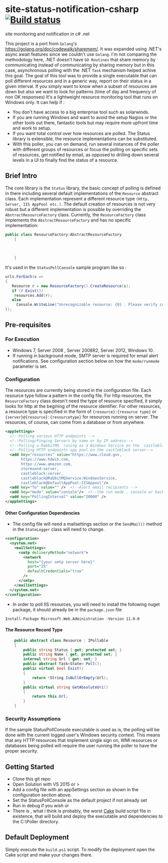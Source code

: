 # site-status-notification-csharp [![Build status](https://ci.appveyor.com/api/projects/status/mffy7ljrpofao9r2/branch/master?svg=true)](https://ci.appveyor.com/project/bizoton19/site-status-notification-csharp/branch/master)
site monitoring and notification in c# .net

This project is a port from `Golang`'s https://golang.org/doc/codewalk/sharemem/. It was expanded using .NET's async await features since we couldn't use `Golang`. I'm not comparing the methodology here, .NET doesn't have `GO Routines` that share memory by communicating instead of communicating by sharing memory but in this case, asynchronous polling with the .NET `Task` mechanism helped achive this goal.
The goal of this tool was to provide a single executable that can poll different resources and in a generic way, report on their status in a given interval. If you simply want to know when a subset of resources are down but also we want to look for patterns (time of day and frequency of non OK responses)
It's a lightweight resource monitoring tool that runs on Windows only. It can help if :
* You don't have access to a big enterprise tool such as solarwinds.
* If you are running Windows and want to avoid the setup Nagios or the other tools out there, fantastic tools but may require more upfront time and work to setup.
* If you want total control over how resources are polled. The Status library is extensible, the resource implementations can be substituted.
* With this poller, you can on demand, run several instances of the poller with different groups of resources or focus the polling on specific sets of resources, get notified by email, as opposed to drilling down several levels in a UI to finally find the status of a resource.


## Brief Intro
The core library is the `Status` library, the basic concept of polling is defined in there including several default implementations of the `Resource` abstract class. 
Each implementation represent a different resource type `(Http, Server, IIS AppPool etc.)`. The default creation of resources is not very robust but a different implementation is possible by overriding the `AbstractResourceFactory` class.
Currently, the `ResourceFactory` class implements the `AbstractResourceFactory` and has no specific implementation:

```csharp
public class ResourceFactory:AbstractResourceFactory
    {
       
        
        
    }
```
It's used in the `StatusPollConsole` sample program like so :

```csharp 
urls.ForEach(s =>
{
   Resource r = new ResourceFactory().CreateResource(s);
   if (r.Exist())
    resources.Add(r);
   else
     Console.WriteLine("Unrecognizable resource: {0} . Please verify config file", string.Concat(r.Name, "@", r.GetAbsoluteUri()));
});
```

## Pre-requisites
### For Execution
* Windows 7, Server 2008 , Server 2008R2, Server 2012, Windows 10.
* If running in background mode, SMTP server is required for email alert notifications. See configuration section below on how the `mode/runmode` parameter is set.

### Configuration
The resources are currently being stored in the configuration file.
Each resource type follow a pattern in the config file.
  For http resources, the `ResourceFactory` class doesn't need the type of resource specified, it simply looks for http at the begining of the resource identifier. 
  For other resources, a resource type is specified in the form of `{resource}:{resource type}` or `{server}@{resource}:{resourcetype}` for resources running on server. The resources, of course, can come from a database or from anywhere.
  ```xml
  <appSettings>
    <!--Polling various HTTP endpoints -->
    <!--Polling/Pinging Servers by name or by IP address-->
    <!--Polling a RabbitMQ  runing as a Windows Service on the  castleblack server-->
    <!--Polling HTTP endpoints app pool on the castleblack server-->
    <add key="resources" value="https://www.cloud.gov,
         https://www.hdwih.com,
         https://www.amazon.com,
         stormsend:server,
         castleblack:server,
         castleblack@RabbitMQService:WindowsService, 
         castleblack@DefaultAppPool:IISAppool"/> 
    <add key="To" value="" />  <!--Alert email recipients -->
    <add key="mode" value="console"/>  <!--the run mode , console or background -->
    <add key="PollingInterval" value="20000" />
  </appSettings>
  ```
#### Other Configuration Dependencies
* The config file will need a mailsettings section or the `SendMail()` method in the `StateLogger` class will need to change.
```xml
<configuration>  
  <system.net>  
    <mailSettings>  
      <smtp deliveryMethod="network">  
        <network  
          host="{your smtp server here}"  
          port="25"  
          defaultCredentials="true"  
        />  
      </smtp>  
    </mailSettings>  
  </system.net>  
</configuration>
```
* In order to poll IIS resources, you will need to install the following nuget package, it should already be in the `package.json` file
```
Install-Package Microsoft.Web.Administration -Version 11.0.0
```
#### The Resource Record Type
```csharp
    public abstract class Resource : IPollable
    {
        public string Status { get; protected set; }
        public string Name { get; protected set; }
        internal string Url { get; set; }
        public abstract Task<State> Poll();
        public virtual bool Exist()
        {
            return !String.IsNullOrEmpty(Url);
        }
        public virtual string GetAbsoluteUri()
        {
            return this.Url;
        }
    }
```
### Security Assumptions
If the sample StatusPollConsole executable is used as is, the polling will be done with the current logged user's Windows security context. This means that any HTTP resources that implement single sign on, WMI resources or databases being polled will require the user running the poller to have the proper security.
## Getting Started
* Clone this git repo
* Open Solution with VS 2015 or >
* Add a config file with an appSettings section as shown in the configuration section above.
* Set the StatusPollConsole as the default project if not already set
* Run in debug if you wish or 
* There is , what i think is probably, the worst [Cake](https://cakebuild.net/) build script file in existence, that will build and deploy the executable and dependencies to the C:\Poller directory.
## Default Deployment
Simply execute the `build.ps1` script.
To modify the deployment open the Cake script and make your changes there.




